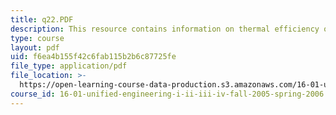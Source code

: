 ```yaml
---
title: q22.PDF
description: This resource contains information on thermal efficiency of a turbojet.
type: course
layout: pdf
uid: f6ea4b155f42c6fab115b2b6c87725fe
file_type: application/pdf
file_location: >-
  https://open-learning-course-data-production.s3.amazonaws.com/16-01-unified-engineering-i-ii-iii-iv-fall-2005-spring-2006/f6ea4b155f42c6fab115b2b6c87725fe_q22.PDF
course_id: 16-01-unified-engineering-i-ii-iii-iv-fall-2005-spring-2006
---
```


